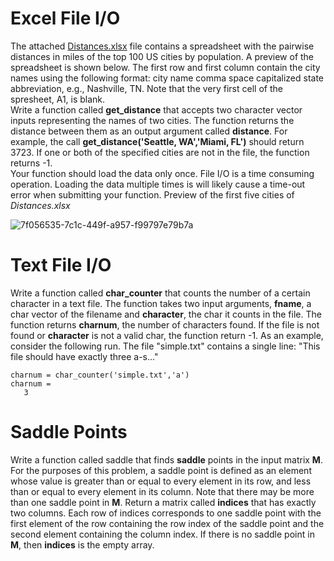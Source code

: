 # Excel File I/O
The attached [Distances.xlsx](https://lcms-files.mathworks.com/content/file/348f7627-8238-4f0d-99de-1c15fd5a171c/Distances.xlsx?versionId=rPFc1UxVH04p8nuG6kIM8lEiuYYmE4uC) file contains a spreadsheet with the pairwise distances in miles of the top 100 US cities by population. A preview of the spreadsheet is shown below. The first row and first column contain the city names using the following format: city name comma space capitalized state abbreviation, e.g., Nashville, TN. Note that the very first cell of the spresheet, A1, is blank.<br/>
Write a function called **get_distance** that accepts two character vector inputs representing the names of two cities. The function returns the distance between them as an output argument called **distance**. For example, the call **get_distance('Seattle, WA','Miami, FL')** should return 3723. If one or both of the specified cities are not in the file, the function returns -1.<br/>
Your function should load the data only once. File I/O is a time consuming operation. Loading the data multiple times is will likely cause a time-out error when submitting your function.
Preview of the first five cities of *Distances.xlsx* 

![7f056535-7c1c-449f-a957-f99797e79b7a](https://user-images.githubusercontent.com/120184831/232873833-aa43a01d-3aa2-4d68-94b2-7ee81ed0a23e.png)


# Text File I/O
Write a function called **char_counter** that counts the number of a certain character in a text file. The function takes two input arguments, **fname**, a char vector of the filename and **character**, the char it counts in the file. The function returns **charnum**, the number of characters found. If the file is not found or **character** is not a valid char, the function return -1. As an example, consider the following run. The file "simple.txt" contains a single line: "This file should have exactly three a-s..."
```
charnum = char_counter('simple.txt','a')
charnum = 
   3
```

# Saddle Points
Write a function called saddle that finds **saddle** points in the input matrix **M**. For the purposes of this problem, a saddle point is defined as an element whose value is greater than or equal to every element in its row, and less than or equal to every element in its column. Note that there may be more than one saddle point in **M**. Return a matrix called **indices** that has exactly two columns. Each row of indices corresponds to one saddle point with the first element of the row containing the row index of the saddle point and the second element containing the column index. If there is no saddle point in **M**, then **indices** is the empty array.
